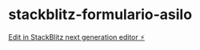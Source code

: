 # stackblitz-formulario-asilo

[Edit in StackBlitz next generation editor ⚡️](https://stackblitz.com/~/github.com/kaveto/stackblitz-formulario-asilo)